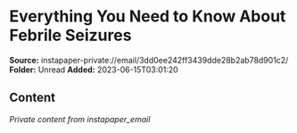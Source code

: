 # Everything You Need to Know About Febrile Seizures

**Source:** instapaper-private://email/3dd0ee242ff3439dde28b2ab78d901c2/
**Folder:** Unread
**Added:** 2023-06-15T03:01:20




## Content
*Private content from instapaper_email*
